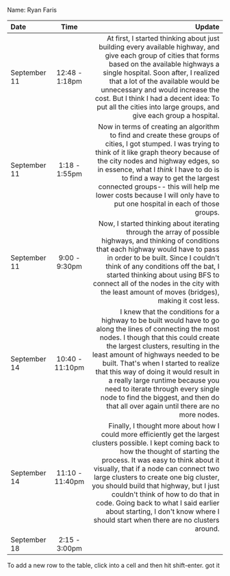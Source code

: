 Name: Ryan Faris

| Date         |      Time       |                                                                                                                                                                                                                                                                                                                                                                                                                                                                                   Update |
|:-------------|:---------------:|-----------------------------------------------------------------------------------------------------------------------------------------------------------------------------------------------------------------------------------------------------------------------------------------------------------------------------------------------------------------------------------------------------------------------------------------------------------------------------------------:|
| September 11 | 12:48 - 1:18pm  |                                                                                                     At first, I started thinking about just building every available highway, and give each group of cities that forms based on the available highways a single hospital. Soon after, I realized that a lot of the available would be unnecessary and would increase the cost. But I think I had a decent idea: To put all the cities into large groups, and give each group a hospital. |
| September 11 |  1:18 - 1:55pm  |                                                                                         Now in terms of creating an algorithm to find and create these groups of cities, I got stumped. I was trying to think of it like graph theory because of the city nodes and highway edges, so in essence, what I _think_ I have to do is to find a way to get the largest connected groups-- this will help me lower costs because I will only have to put one hospital in each of those groups. |
| September 11 |  9:00 - 9:30pm  |                                                                                                                    Now, I started thinking about iterating through the array of possible highways, and thinking of conditions that each highway would have to pass in order to be built. Since I couldn't think of any conditions off the bat, I started thinking about using BFS to connect all of the nodes in the city with the least amount of moves (bridges), making it cost less. |
| September 14 | 10:40 - 11:10pm |      I knew that the conditions for a highway to be built would have to go along the lines of connecting the most nodes. I though that this could create the largest clusters, resulting in the least amount of highways needed to be built. That's when I started to realize that this way of doing it would result in a really large runtime because you need to iterate through every single node to find the biggest, and then do that all over again until there are no more nodes. |
| September 14 | 11:10 - 11:40pm | Finally, I thought more about how I could more efficiently get the largest clusters possible. I kept coming back to how the thought of starting the process. It was easy to think about it visually, that if a node can connect two large clusters to create one big cluster, you should build that highway, but I just couldn't think of how to do that in code. Going back to what I said earlier about starting, I don't know where I should start when there are no clusters around. |
| September 18 |  2:15 - 3:00pm  |                                                                                                                                                                                                                                                                                                                                                                                                                                                                                          |


To add a new row to the table, click into a cell and then hit shift-enter. got it
